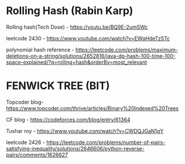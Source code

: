 Rolling Hash (Rabin Karp)
==========================
Rolling hash(Tech Dose) - https://youtu.be/BQ9E-2umSWc

leetcode 2430 - https://www.youtube.com/watch?v=EWqHdeTz5Tc

polynomial hash reference - https://leetcode.com/problems/maximum-deletions-on-a-string/solutions/2652816/java-dp-hash-100-time-100-space-explained/?q=rolling+hash&orderBy=most_relevant

FENWICK TREE (BIT)
==================
Topcoder blog-  https://www.topcoder.com/thrive/articles/Binary%20Indexed%20Trees

CF blog - https://codeforces.com/blog/entry/61364

Tushar roy - https://www.youtube.com/watch?v=CWDQJGaN1gY

leetcode 2426 - https://leetcode.com/problems/number-of-pairs-satisfying-inequality/solutions/2646606/python-reverse-pairs/comments/1626627
